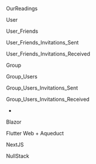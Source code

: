 OurReadings

User

User_Friends

User_Friends_Invitations_Sent

User_Friends_Invitations_Received

Group

Group_Users

Group_Users_Invitations_Sent

Group_Users_Invitations_Received


-

Blazor

Flutter Web + Aqueduct

NextJS

NullStack

